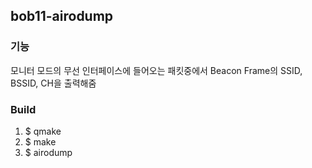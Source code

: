 bob11-airodump
-----------
### 기능
모니터 모드의 무선 인터페이스에 들어오는 패킷중에서 Beacon Frame의 SSID, BSSID, CH을 출력해줌
### Build
1. $ qmake
2. $ make
3. $ airodump <wireless interface name>
